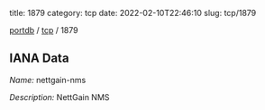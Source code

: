 title: 1879
category: tcp
date: 2022-02-10T22:46:10
slug: tcp/1879

[portdb](/) / [tcp](/category/tcp.html) / 1879


## IANA Data

_Name:_ nettgain-nms

_Description:_ NettGain NMS

